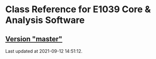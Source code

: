 # Class Reference for E1039 Core & Analysis Software
## [Version "master"](master/)
Last updated at 2021-09-12 14:51:12.
